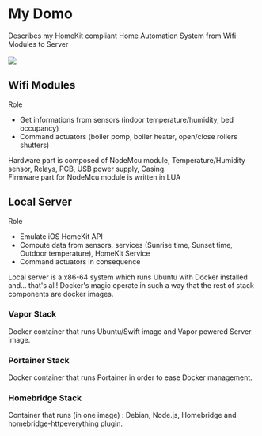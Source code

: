 # My Domo
Describes my HomeKit compliant Home Automation System from Wifi Modules to Server
<br><br>
![](https://docs.google.com/uc?id=0BxOSr4OUvNOfMWEwOHRkcnNvcU0)
<br>
## Wifi Modules
Role
- Get informations from sensors (indoor temperature/humidity, bed occupancy)
- Command actuators (boiler pomp, boiler heater, open/close rollers shutters)

Hardware part is composed of NodeMcu module, Temperature/Humidity sensor, Relays, PCB, USB power supply, Casing.
<br>
Firmware part for NodeMcu module is written in LUA
## Local Server
Role
- Emulate iOS HomeKit API
- Compute data from sensors, services (Sunrise time, Sunset time, Outdoor temperature), HomeKit Service
- Command actuators in consequence

Local server is a x86-64 system which runs Ubuntu with Docker installed and... that's all! 
Docker's magic operate in such a way that the rest of stack components are docker images.
### Vapor Stack
Docker container that runs Ubuntu/Swift image and Vapor powered Server image.
### Portainer Stack
Docker container that runs Portainer in order to ease Docker management.
### Homebridge Stack
Container that runs (in one image) : Debian, Node.js, Homebridge and homebridge-httpeverything plugin.


